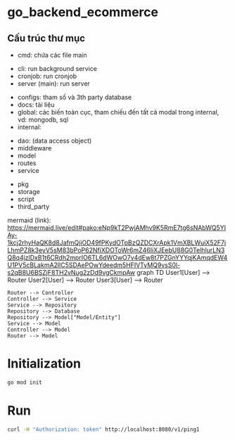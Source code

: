 # go_backend_ecommerce

## Cấu trúc thư mục
- cmd: chứa các file main
+ cli: run background service
+ cronjob: run cronjob
+ server (main): run server
- configs: tham số và 3th party database
- docs: tài liệu
- global: các biến toàn cục, tham chiếu đến tất cả modal trong internal, vd: mongodb, sql
- internal:
+ dao: (data access object)
+ middleware
+ model
+ routes
+ service
- pkg
- storage
- script
- third_party

mermaid (link): https://mermaid.live/edit#pako:eNp9kT2PwjAMhv9K5RmE7tg6sNAbWQ5YIAy-1kcj2rhyHaQK8d8JafmQjiOD49fPKydOTpBzQZDCXrApk1VmXBLWuiX52F7jLhmPZ8k3eyV5sM83bPoP62NfiXDOToWr6mZ46IiXJEebU88G0TelhlurLN3Q8q4jzlDxB1t6CRdh2mprIO6TL6dWOwO7v4dEw8t7PZGnYYYqjKAmqdEW4U1PV5cBLakmA2lIC5SDAePOwYdeedm5HFIVTyMQ9vsS0l-s2qB8U6BSZjF8TH2vNug2zDd9vgCkmpAw
graph TD
    User1[User] --> Router
    User2[User] --> Router
    User3[User] --> Router
    
    Router --> Controller
    Controller --> Service
    Service --> Repository
    Repository --> Database
    Repository --> Model["Model/Entity"]
    Service --> Model
    Controller --> Model
    Router --> Model

# Initialization
```bash
go mod init
```

# Run
```bash
curl -H "Authorization: token" http://localhost:8080/v1/ping1
```